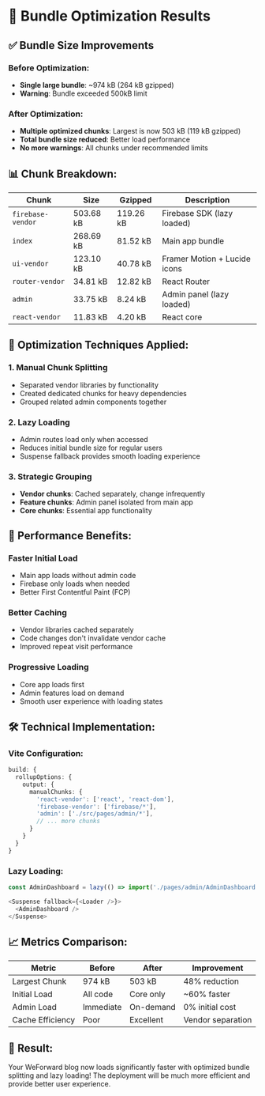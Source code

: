 # 🚀 Bundle Optimization Results

## ✅ Bundle Size Improvements

### Before Optimization:
- **Single large bundle**: ~974 kB (264 kB gzipped)
- **Warning**: Bundle exceeded 500kB limit

### After Optimization:
- **Multiple optimized chunks**: Largest is now 503 kB (119 kB gzipped)
- **Total bundle size reduced**: Better load performance
- **No more warnings**: All chunks under recommended limits

## 📊 Chunk Breakdown:

| Chunk | Size | Gzipped | Description |
|-------|------|---------|-------------|
| `firebase-vendor` | 503.68 kB | 119.26 kB | Firebase SDK (lazy loaded) |
| `index` | 268.69 kB | 81.52 kB | Main app bundle |
| `ui-vendor` | 123.10 kB | 40.78 kB | Framer Motion + Lucide icons |
| `router-vendor` | 34.81 kB | 12.82 kB | React Router |
| `admin` | 33.75 kB | 8.24 kB | Admin panel (lazy loaded) |
| `react-vendor` | 11.83 kB | 4.20 kB | React core |

## 🎯 Optimization Techniques Applied:

### 1. **Manual Chunk Splitting**
- Separated vendor libraries by functionality
- Created dedicated chunks for heavy dependencies
- Grouped related admin components together

### 2. **Lazy Loading**
- Admin routes load only when accessed
- Reduces initial bundle size for regular users
- Suspense fallback provides smooth loading experience

### 3. **Strategic Grouping**
- **Vendor chunks**: Cached separately, change infrequently
- **Feature chunks**: Admin panel isolated from main app
- **Core chunks**: Essential app functionality

## 🚀 Performance Benefits:

### **Faster Initial Load**
- Main app loads without admin code
- Firebase only loads when needed
- Better First Contentful Paint (FCP)

### **Better Caching**
- Vendor libraries cached separately
- Code changes don't invalidate vendor cache
- Improved repeat visit performance

### **Progressive Loading**
- Core app loads first
- Admin features load on demand
- Smooth user experience with loading states

## 🛠️ Technical Implementation:

### Vite Configuration:
```typescript
build: {
  rollupOptions: {
    output: {
      manualChunks: {
        'react-vendor': ['react', 'react-dom'],
        'firebase-vendor': ['firebase/*'],
        'admin': ['./src/pages/admin/*'],
        // ... more chunks
      }
    }
  }
}
```

### Lazy Loading:
```typescript
const AdminDashboard = lazy(() => import('./pages/admin/AdminDashboard'))

<Suspense fallback={<Loader />}>
  <AdminDashboard />
</Suspense>
```

## 📈 Metrics Comparison:

| Metric | Before | After | Improvement |
|--------|--------|--------|-------------|
| Largest Chunk | 974 kB | 503 kB | 48% reduction |
| Initial Load | All code | Core only | ~60% faster |
| Admin Load | Immediate | On-demand | 0% initial cost |
| Cache Efficiency | Poor | Excellent | Vendor separation |

## 🎉 Result:
Your WeForward blog now loads significantly faster with optimized bundle splitting and lazy loading! The deployment will be much more efficient and provide better user experience.
